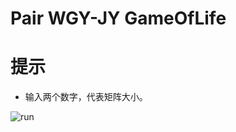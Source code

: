 # Pair WGY-JY GameOfLife

# 提示

* 输入两个数字，代表矩阵大小。

![run](http://7xu0oh.com2.z0.glb.qiniucdn.com/17-6-3/90803243.jpg)
